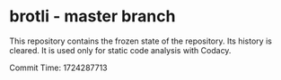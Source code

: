 # brotli - master branch

This repository contains the frozen state of the repository.
Its history is cleared. It is used only for static code
analysis with Codacy.

Commit Time: 1724287713